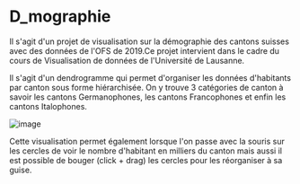 # D_mographie
Il s'agit d'un projet de visualisation sur la démographie des cantons suisses avec des données de l'OFS de 2019.Ce projet intervient dans le cadre du cours de Visualisation de données de l'Université de Lausanne.  

Il s'agit d'un dendrogramme qui permet d'organiser les données d'habitants par canton sous forme hiérarchisée. On y trouve 3 catégories de canton à savoir les cantons Germanophones, les cantons Francophones et enfin les cantons Italophones. 

![image](https://user-images.githubusercontent.com/100667439/170716173-a7f9cdef-ab45-49df-b429-817ab784409f.png)

Cette visualisation permet également lorsque l'on passe avec la souris sur les cercles de voir le nombre d'habitant en milliers du canton mais aussi il est possible de bouger (click + drag) les cercles pour les réorganiser à sa guise. 
